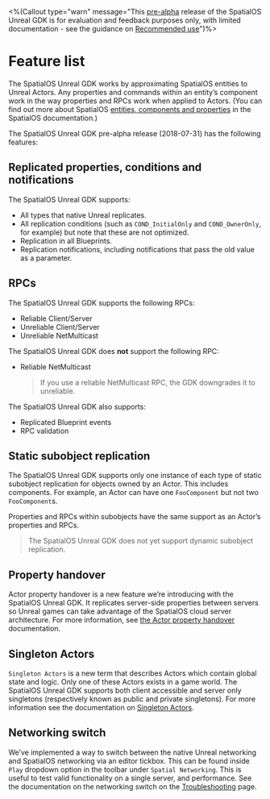 <%(Callout type="warn" message="This [pre-alpha](https://docs.improbable.io/reference/latest/shared/release-policy#maturity-stages) release of the SpatialOS Unreal GDK is for evaluation and feedback purposes only, with limited documentation - see the guidance on [Recommended use]({{urlRoot}}/index#recommended-use)")%>

# Feature list

The SpatialOS Unreal GDK works by approximating SpatialOS entities to Unreal Actors. Any properties and commands within an entity’s component work in the way properties and RPCs work when applied to Actors. (You can find out more about SpatialOS [entities, components and properties](https://docs.improbable.io/reference/latest/shared/concepts/entities) in the SpatialOS documentation.)

The SpatialOS Unreal GDK pre-alpha release (2018-07-31) has the following features:

## Replicated properties, conditions and notifications
The SpatialOS Unreal GDK supports:

* All types that native Unreal replicates.
* All replication conditions (such as `COND_InitialOnly` and `COND_OwnerOnly`, for example) but note that these are not optimized.
* Replication in all Blueprints.
* Replication notifications, including notifications that pass the old value as a parameter.

## RPCs

The SpatialOS Unreal GDK supports the following RPCs:

* Reliable Client/Server
* Unreliable Client/Server
* Unreliable NetMulticast

The SpatialOS Unreal GDK does **not** support the following RPC:

* Reliable NetMulticast
    > If you use a reliable NetMulticast RPC, the GDK downgrades it to unreliable.

The SpatialOS Unreal GDK also supports:

* Replicated Blueprint events
* RPC validation

## Static subobject replication

The SpatialOS Unreal GDK supports only one instance of each type of static subobject replication for objects owned by an Actor. This includes components. For example, an Actor can have one `FooComponent` but not two `FooComponent`s.

Properties and RPCs within subobjects have the same support as an Actor’s properties and RPCs.

> The SpatialOS Unreal GDK does not yet support dynamic subobject replication.

## Property handover

Actor property handover is a new feature we’re introducing with the SpatialOS Unreal GDK. It replicates server-side properties between servers so Unreal games can take advantage of the SpatialOS cloud server architecture. For more information, see [the Actor property handover]({{urlRoot}}/content/handover-between-server-workers) documentation.

## Singleton Actors

`Singleton Actors` is a new term that describes Actors which contain global state and logic.  Only one of these Actors exists in a game world. The SpatialOS Unreal GDK supports both client accessible and server only singletons (respectively known as public and private singletons). For more information see the documentation on [Singleton Actors]({{urlRoot}}/content/singleton-actors).

## Networking switch

We’ve implemented a way to switch between the native Unreal networking and SpatialOS networking via an editor tickbox. This can be found inside `Play` dropdown option in the toolbar under `Spatial Networking`. This is useful to test valid functionality on a single server, and performance. See the documentation on the networking switch on the [Troubleshooting]({{urlRoot}}/content/troubleshooting) page.
